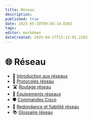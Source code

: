 ```yaml
---
title: Réseau
description: 
published: true
date: 2025-05-10T09:56:14.830Z
tags: 
editor: markdown
dateCreated: 2025-04-27T15:12:01.220Z
---
```


# 🌐 Réseau


- 📖 [Introduction aux réseaux](/Reseau/Introduction_reseaux)
- 🔗 [Protocoles réseau](/Reseau/Protocoles)
- 🛣️ [Routage réseau](/Reseau/Routage)
- 📡 [Équipements réseaux](/Reseau/Equipements_reseaux)
- 🛡️ [Commandes Cisco](/Reseau/Commandes_cisco)
- 🔁 [Redondance et fiabilité réseau](/Reseau/Redondance_fiabilité)
- 📚 [Glossaire réseau](/Reseau/Glossaire)

